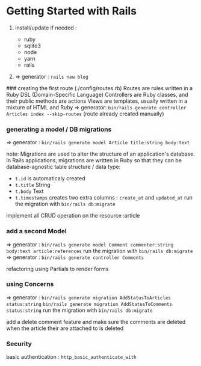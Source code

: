 # Getting Started with Rails

1. install/update if needed :

   - ruby
   - sqlite3
   - node
   - yarn
   - rails

2. => generator : `rails new blog`

### creating the first route (./config/routes.rb)
Routes are rules written in a Ruby DSL (Domain-Specific Language)
Controllers are Ruby classes, and their public methods are actions
Views are templates, usually written in a mixture of HTML and Ruby
=> generator: `bin/rails generate controller Articles index --skip-routes` (route already created manually)

### generating a model / DB migrations

=> generator : `bin/rails generate model Article title:string body:text`

note: Migrations are used to alter the structure of an application's database. In Rails applications, migrations are written in Ruby so that they can be database-agnostic
table structure / data type:

- `t.id` is automaticaly created
- `t.title` String
- `t.body` Text
- `t.timestamps` creates two extra columns : `create_at` and `updated_at`
  run the migration with `bin/rails db:migrate`

implement all CRUD operation on the resource :article

### add a second Model

=> generator : `bin/rails generate model Comment commenter:string body:text article:references`
run the migration with `bin/rails db:migrate`
=> generator : `bin/rails generate controller Comments`

refactoring using Partials to render forms

### using Concerns
=> generator :  `bin/rails generate migration AddStatusToArticles status:string`
                `bin/rails generate migration AddStatusToComments status:string`
run the migration with `bin/rails db:migrate`

add a delete comment feature and make sure the comments are deleted when the article their are attached to is deleted

### Security
basic authentication : `http_basic_authenticate_with`
  

